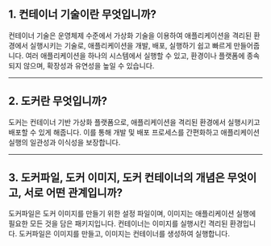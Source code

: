 ## 1. 컨테이너 기술이란 무엇입니까?
컨테이너 기술은 운영체제 수준에서 가상화 기술을 이용하여 애플리케이션을 격리된 환경에서 실행시키는 기술로, 애플리케이션을 개발, 배포, 실행하기 쉽고 빠르게 만들어줍니다. 여러 애플리케이션을 하나의 시스템에서 실행할 수 있고, 환경이나 플랫폼에 종속되지 않으며, 확장성과 유연성을 높일 수 있습니다.

---

## 2. 도커란 무엇입니까?
도커는 컨테이너 기반 가상화 플랫폼으로, 애플리케이션을 격리된 환경에서 실행시키고 배포할 수 있게 해줍니다. 이를 통해 개발 및 배포 프로세스를 간편화하고 애플리케이션 실행의 일관성과 이식성을 보장합니다.

---
## 3. 도커파일, 도커 이미지, 도커 컨테이너의 개념은 무엇이고, 서로 어떤 관계입니까?
도커파일은 도커 이미지를 만들기 위한 설정 파일이며, 이미지는 애플리케이션 실행에 필요한 모든 것을 담은 패키지입니다. 컨테이너는 이미지를 실행시킨 격리된 환경입니다. 도커파일은 이미지를 만들고, 이미지는 컨테이너를 생성하여 실행합니다.